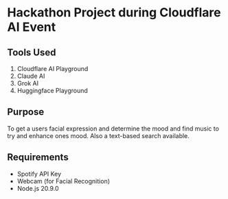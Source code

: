 # Hackathon Project during Cloudflare AI Event

## Tools Used
1. Cloudflare AI Playground
2. Claude AI
3. Grok AI
4. Huggingface Playground

## Purpose
To get a users facial expression and determine the mood and find music to try and enhance ones mood. Also a text-based search available.

## Requirements
* Spotify API Key
* Webcam (for Facial Recognition)
* Node.js 20.9.0
